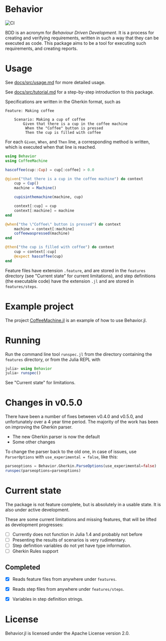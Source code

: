 # Behavior

![CI](https://github.com/erikedin/Behavior.jl/actions/workflows/ci.yml/badge.svg)

BDD is an acronym for _Behaviour Driven Development_. It is a process for creating and verifying
requirements, written in such a way that they can be executed as code. This package aims to be a
tool for executing such requirements, and creating reports.

# Usage
See [docs/src/usage.md](docs/src/usage.md) for more detailed usage.

See [docs/src/tutorial.md](docs/src/tutorial.md) for a step-by-step introduction to this package.

Specifications are written in the Gherkin format, such as

```gherkin
Feature: Making coffee

    Scenario: Making a cup of coffee
        Given that there is a cup in the coffee machine
         When the "Coffee" button is pressed
         Then the cup is filled with coffee
```

For each `Given`, `When`, and `Then` line, a corresponding method is written, which is executed when
that line is reached.

```julia
using Behavior
using CoffeeMachine

hascoffee(cup::Cup) = cup[:coffee] > 0.0

@given("that there is a cup in the coffee machine") do context
    cup = Cup()
    machine = Machine()

    cupisinthemachine(machine, cup)

    context[:cup] = cup
    context[:machine] = machine
end

@when("the \"Coffee\" button is pressed") do context
    machine = context[:machine]
    coffeewaspressed(machine)
end

@then("the cup is filled with coffee") do context
    cup = context[:cup]
    @expect hascoffee(cup)
end
```

Feature files have extension `.feature`, and are stored in the `features` directory (see
"Current state" for current limitations), and step definitions (the executable code) have the
extension `.jl` and are stored in `features/steps`.

# Example project
The project [CoffeeMachine.jl](https://github.com/erikedin/CoffeeMachine.jl) is an example of how to
use Behavior.jl.

# Running
Run the command line tool `runspec.jl` from the directory containing the `features` directory, or
from the Julia REPL with

```julia
julia> using Behavior
julia> runspec()
```

See "Current state" for limitations.

# Changes in v0.5.0
There have been a number of fixes between v0.4.0 and v0.5.0, and unfortunately over a 4 year time period.
The majority of the work has been on improving the Gherkin parser.

- The new Gherkin parser is now the default
- Some other changes

To change the parser back to the old one, in case of issues, use `ParserOptions` with
`use_experimental = false`, like this:

```julia
parseoptions = Behavior.Gherkin.ParseOptions(use_experimental=false)
runspec(parseoptions=parseoptions)
```

# Current state
The package is not feature complete, but is absolutely in a usable state. It is also under active
development.

These are some current limitations and missing features, that will be lifted as development progresses:

- [ ] Currently does not function in Julia 1.4 and probably not before
- [ ] Presenting the results of scenarios is very rudimentary.
- [ ] Step definition variables do not yet have type information.
- [ ] Gherkin Rules support

## Completed

- [x] Reads feature files from anywhere under `features`.
- [x] Reads step files from anywhere under `features/steps`.
- [x] Variables in step definition strings.


# License
Behavior.jl is licensed under the Apache License version 2.0.
